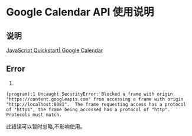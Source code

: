 # Google Calendar API 使用说明

## 说明
[JavaScript Quickstart| Google Calendar](https://developers.google.com/google-apps/calendar/quickstart/js#prerequisites)

## Error
1.
```error
(program):1 Uncaught SecurityError: Blocked a frame with origin "https://content.googleapis.com" from accessing a frame with origin "http://localhost:8081".  The frame requesting access has a protocol of "https", the frame being accessed has a protocol of "http". Protocols must match.
```
此错误可以暂时忽略,不影响使用。